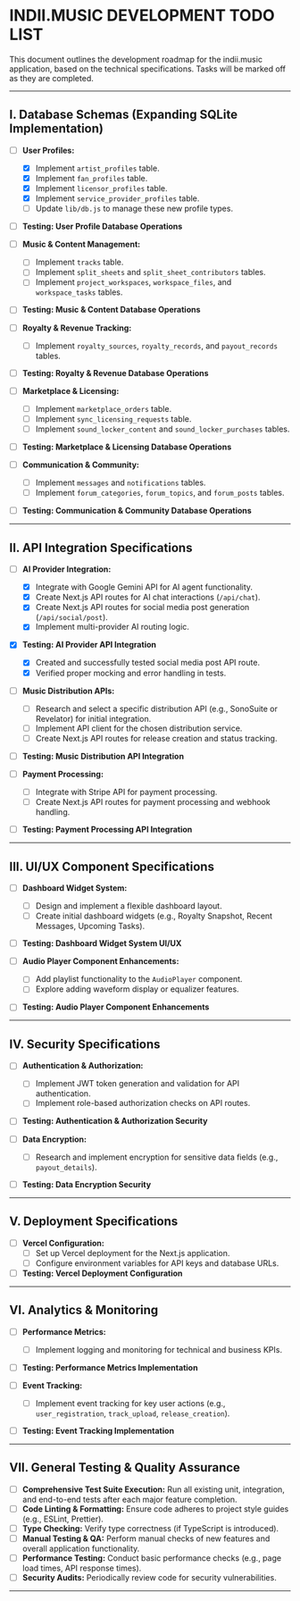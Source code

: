 # INDII.MUSIC DEVELOPMENT TODO LIST

This document outlines the development roadmap for the indii.music application, based on the technical specifications. Tasks will be marked off as they are completed.

---

## I. Database Schemas (Expanding SQLite Implementation)

- [ ] **User Profiles:**
    - [x] Implement `artist_profiles` table.
    - [x] Implement `fan_profiles` table.
    - [x] Implement `licensor_profiles` table.
    - [x] Implement `service_provider_profiles` table.
    - [ ] Update `lib/db.js` to manage these new profile types.
- [ ] **Testing: User Profile Database Operations**

- [ ] **Music & Content Management:**
    - [ ] Implement `tracks` table.
    - [ ] Implement `split_sheets` and `split_sheet_contributors` tables.
    - [ ] Implement `project_workspaces`, `workspace_files`, and `workspace_tasks` tables.
- [ ] **Testing: Music & Content Database Operations**

- [ ] **Royalty & Revenue Tracking:**
    - [ ] Implement `royalty_sources`, `royalty_records`, and `payout_records` tables.
- [ ] **Testing: Royalty & Revenue Database Operations**

- [ ] **Marketplace & Licensing:**
    - [ ] Implement `marketplace_orders` table.
    - [ ] Implement `sync_licensing_requests` table.
    - [ ] Implement `sound_locker_content` and `sound_locker_purchases` tables.
- [ ] **Testing: Marketplace & Licensing Database Operations**

- [ ] **Communication & Community:**
    - [ ] Implement `messages` and `notifications` tables.
    - [ ] Implement `forum_categories`, `forum_topics`, and `forum_posts` tables.
- [ ] **Testing: Communication & Community Database Operations**

---

## II. API Integration Specifications

- [ ] **AI Provider Integration:**
    - [x] Integrate with Google Gemini API for AI agent functionality.
    - [x] Create Next.js API routes for AI chat interactions (`/api/chat`).
    - [x] Create Next.js API routes for social media post generation (`/api/social/post`).
    - [x] Implement multi-provider AI routing logic.
- [x] **Testing: AI Provider API Integration**
    - [x] Created and successfully tested social media post API route.
    - [x] Verified proper mocking and error handling in tests.

- [ ] **Music Distribution APIs:**
    - [ ] Research and select a specific distribution API (e.g., SonoSuite or Revelator) for initial integration.
    - [ ] Implement API client for the chosen distribution service.
    - [ ] Create Next.js API routes for release creation and status tracking.
- [ ] **Testing: Music Distribution API Integration**

- [ ] **Payment Processing:**
    - [ ] Integrate with Stripe API for payment processing.
    - [ ] Create Next.js API routes for payment processing and webhook handling.
- [ ] **Testing: Payment Processing API Integration**

---

## III. UI/UX Component Specifications

- [ ] **Dashboard Widget System:**
    - [ ] Design and implement a flexible dashboard layout.
    - [ ] Create initial dashboard widgets (e.g., Royalty Snapshot, Recent Messages, Upcoming Tasks).
- [ ] **Testing: Dashboard Widget System UI/UX**

- [ ] **Audio Player Component Enhancements:**
    - [ ] Add playlist functionality to the `AudioPlayer` component.
    - [ ] Explore adding waveform display or equalizer features.
- [ ] **Testing: Audio Player Component Enhancements**

---

## IV. Security Specifications

- [ ] **Authentication & Authorization:**
    - [ ] Implement JWT token generation and validation for API authentication.
    - [ ] Implement role-based authorization checks on API routes.
- [ ] **Testing: Authentication & Authorization Security**

- [ ] **Data Encryption:**
    - [ ] Research and implement encryption for sensitive data fields (e.g., `payout_details`).
- [ ] **Testing: Data Encryption Security**

---

## V. Deployment Specifications

- [ ] **Vercel Configuration:**
    - [ ] Set up Vercel deployment for the Next.js application.
    - [ ] Configure environment variables for API keys and database URLs.
- [ ] **Testing: Vercel Deployment Configuration**

---

## VI. Analytics & Monitoring

- [ ] **Performance Metrics:**
    - [ ] Implement logging and monitoring for technical and business KPIs.
- [ ] **Testing: Performance Metrics Implementation**

- [ ] **Event Tracking:**
    - [ ] Implement event tracking for key user actions (e.g., `user_registration`, `track_upload`, `release_creation`).
- [ ] **Testing: Event Tracking Implementation**

---

## VII. General Testing & Quality Assurance

- [ ] **Comprehensive Test Suite Execution:** Run all existing unit, integration, and end-to-end tests after each major feature completion.
- [ ] **Code Linting & Formatting:** Ensure code adheres to project style guides (e.g., ESLint, Prettier).
- [ ] **Type Checking:** Verify type correctness (if TypeScript is introduced).
- [ ] **Manual Testing & QA:** Perform manual checks of new features and overall application functionality.
- [ ] **Performance Testing:** Conduct basic performance checks (e.g., page load times, API response times).
- [ ] **Security Audits:** Periodically review code for security vulnerabilities.

---